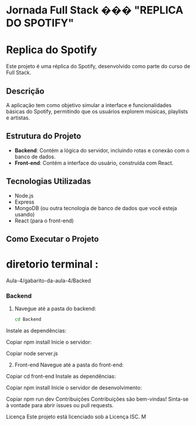 # Jornada Full Stack ��� "REPLICA DO SPOTIFY"
# Replica do Spotify

Este projeto é uma réplica do Spotify, desenvolvido como parte do curso de Full Stack.

## Descrição

A aplicação tem como objetivo simular a interface e funcionalidades básicas do Spotify, permitindo que os usuários explorem músicas, playlists e artistas.

## Estrutura do Projeto

- **Backend**: Contém a lógica do servidor, incluindo rotas e conexão com o banco de dados.
- **Front-end**: Contém a interface do usuário, construída com React.

## Tecnologias Utilizadas

- Node.js
- Express
- MongoDB (ou outra tecnologia de banco de dados que você esteja usando)
- React (para o front-end)

## Como Executar o Projeto

# diretorio terminal :

Aula-4/gabarito-da-aula-4/Backed

### Backend

1. Navegue até a pasta do backend:
   ```bash
   cd Backend
Instale as dependências:

Copiar
npm install
Inicie o servidor:

Copiar
node server.js

2. Front-end
Navegue até a pasta do front-end:

Copiar
cd front-end
Instale as dependências:

Copiar
npm install
Inicie o servidor de desenvolvimento:

Copiar
npm run dev
Contribuições
Contribuições são bem-vindas! Sinta-se à vontade para abrir issues ou pull requests.

Licença
Este projeto está licenciado sob a Licença ISC.
M
